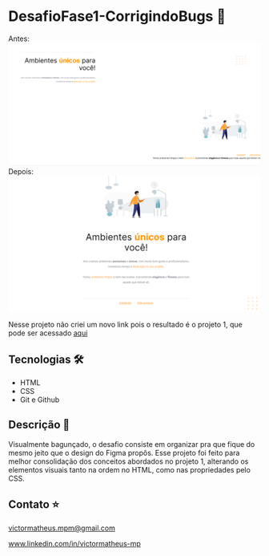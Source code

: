 # DesafioFase1-CorrigindoBugs 🚀
Antes:
![preview antes](./.github/previewantes.png)
Depois:
![preview depois](./.github/previewdepois.png)

Nesse projeto não criei um novo link pois o resultado é o projeto 1, que pode ser acessado [aqui](https://victorm-mp.github.io/Projeto1-Stage2/)

## Tecnologias 🛠
- HTML
- CSS
- Git e Github

## Descrição 📖
Visualmente bagunçado, o desafio consiste em organizar pra que fique do mesmo jeito que o design do Figma propôs. Esse projeto foi feito para melhor consolidação dos conceitos abordados no projeto 1, alterando os elementos visuais tanto na ordem no HTML, como nas propriedades pelo CSS.

## Contato ⭐
victormatheus.mpm@gmail.com

www.linkedin.com/in/victormatheus-mp
